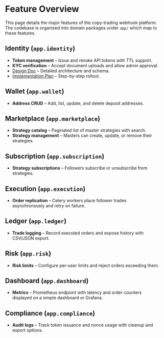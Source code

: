 # Feature Overview

This page details the major features of the copy-trading webhook platform. The codebase is organised into domain packages under `app/` which map to these features.

## Identity (`app.identity`)
- **Token management** – Issue and revoke API tokens with TTL support.
- **KYC verification** – Accept document uploads and allow admin approval.
- [Design Doc](identity-module-design.md) – Detailed architecture and schema.
- [Implementation Plan](identity-implementation-plan.md) – Step-by-step rollout.

## Wallet (`app.wallet`)
- **Address CRUD** – Add, list, update, and delete deposit addresses.

## Marketplace (`app.marketplace`)
- **Strategy catalog** – Paginated list of master strategies with search.
- **Strategy management** – Masters can create, update, or remove their strategies.

## Subscription (`app.subscription`)
- **Strategy subscriptions** – Followers subscribe or unsubscribe from strategies.

## Execution (`app.execution`)
- **Order replication** – Celery workers place follower trades asynchronously and retry on failure.

## Ledger (`app.ledger`)
- **Trade logging** – Record executed orders and expose history with CSV/JSON export.

## Risk (`app.risk`)
- **Risk limits** – Configure per-user limits and reject orders exceeding them.

## Dashboard (`app.dashboard`)
- **Metrics** – Prometheus endpoint with latency and order counters displayed on a simple dashboard or Grafana.

## Compliance (`app.compliance`)
- **Audit logs** – Track token issuance and nonce usage with cleanup and export options.

